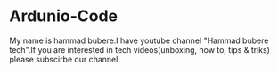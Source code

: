 # Ardunio-Code
My name is hammad bubere.I have youtube channel "Hammad bubere tech".If you are interested in tech videos(unboxing, how to, tips & triks) please subscirbe our channel.
